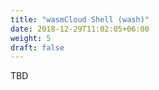 ```yaml
---
title: "wasmCloud Shell (wash)"
date: 2018-12-29T11:02:05+06:00
weight: 5
draft: false
---
```


TBD